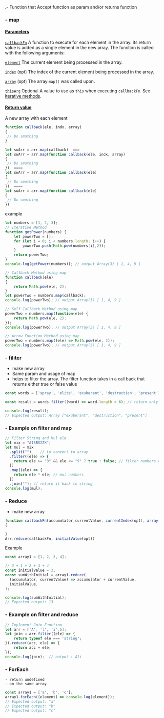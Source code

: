 .- Function that Accept function as param and/or returns function
###  - map
#### [Parameters](https://developer.mozilla.org/en-US/docs/Web/JavaScript/Reference/Global_Objects/Array/map#parameters)

[`callbackFn`](https://developer.mozilla.org/en-US/docs/Web/JavaScript/Reference/Global_Objects/Array/map#callbackfn)
A function to execute for each element in the array. Its return value is added as a single element in the new array. The function is called with the following arguments:

[`element`](https://developer.mozilla.org/en-US/docs/Web/JavaScript/Reference/Global_Objects/Array/map#element)
The current element being processed in the array.

[`index`](https://developer.mozilla.org/en-US/docs/Web/JavaScript/Reference/Global_Objects/Array/map#index) (opt)
The index of the current element being processed in the array.

[`array`](https://developer.mozilla.org/en-US/docs/Web/JavaScript/Reference/Global_Objects/Array/map#array) (opt)
The array `map()` was called upon.

[`thisArg`](https://developer.mozilla.org/en-US/docs/Web/JavaScript/Reference/Global_Objects/Array/map#thisarg) Optional
A value to use as `this` when executing `callbackFn`. See [iterative methods](https://developer.mozilla.org/en-US/docs/Web/JavaScript/Reference/Global_Objects/Array#iterative_methods).
#### [Return value](https://developer.mozilla.org/en-US/docs/Web/JavaScript/Reference/Global_Objects/Array/map#return_value)

A new array with each element
```js
function callback(ele, indx, array)
{
 // Do smothing 
}

let swArr = arr.map(callback)  === 
let swArr = arr.map(function callback(ele, indx, array)
{
 // Do smothing 
})  ====
let swArr = arr.map(function callback(ele)
{
 // Do smothing 
})  ====
let swArr = arr.map(function callback(ele)
{
 // Do smothing 
})
```
example 
```js
let numbers = [1, 2, 3];
// Iterative Method
function getPower(numbers) {
    let powerTwo = [];
    for (let i = 0; i < numbers.length; i++) {
        powerTwo.push(Math.pow(numbers[i],2));
    }
    return powerTwo;
}
console.log(getPower(numbers)); // output Array(3) [ 1, 4, 9 ]

// Callback Method using map
function callback(ele)
{
    return Math.pow(ele, 2);
}
let powerTwo = numbers.map(callback);
console.log(powerTwo); // output Array(3) [ 1, 4, 9 ]

// Self Callback Method using map
powerTwo = numbers.map(function(ele) {
    return Math.pow(ele, 2);
});
console.log(powerTwo); // output Array(3) [ 1, 4, 9 ]

// Arrow Function Method using map
powerTwo = numbers.map((ele) => Math.pow(ele, 2));
console.log(powerTwo); // output Array(3) [ 1, 4, 9 ]
```
###  - filiter
- make new array
- Same param and usage of map
- helps to filter the array. The filter function takes in a call back that returns either true or false value
```js
const words = ['spray', 'elite', 'exuberant', 'destruction', 'present'];

const result = words.filter((word) => word.length > 6); // return only words length higher than 6

console.log(result); 
// Expected output: Array ["exuberant", "destruction", "present"]

```

### - Example on filter and map
```js
// Filter String and Mul ele
let mix = "A13BS2ZX";
let mul = mix
  .split("")    // to convert to array
  .filter((ele) => {
    return ele >= "0" && ele <= "9" ? true : false; // filter numbers only
  })
  .map((ele) => {
    return ele * ele; // mul numbers
  })
  .join(""); // return it back to string
console.log(mul);
```
###  - Reduce 
- make new array
```js
function callbackFn(accumulator,currentValue, currentIndex(opt), array(opt))
{

}
Arr.reduce(callbackFn, initialValue(opt))
```
Example 
```js
const array1 = [1, 2, 3, 4];

// 3 + 1 + 2 + 3 + 4
const initialValue = 3;
const sumWithInitial = array1.reduce(
  (accumulator, currentValue) => accumulator + currentValue,
  initialValue,
);

console.log(sumWithInitial);
// Expected output: 13
```
### - Example on filter and reduce 
```js
// Implement Join Function
let arr = ['A', 'l', 'i',5];
let join = arr.filter((ele) => {
    return typeof ele === 'string';
}).reduce((acc, ele) => {
    return acc + ele;
});
console.log(join);  // output : Ali
```
###  - ForEach
	- return undefined
	- on the same array 
```js
const array1 = ['a', 'b', 'c'];
array1.forEach((element) => console.log(element));
// Expected output: "a"
// Expected output: "b"
// Expected output: "c"
```
